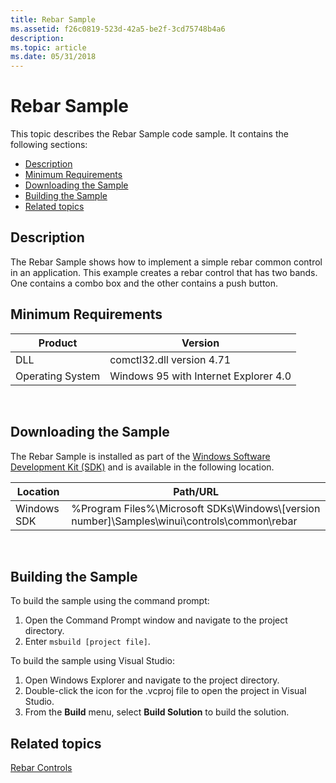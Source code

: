 ```yaml
---
title: Rebar Sample
ms.assetid: f26c0819-523d-42a5-be2f-3cd75748b4a6
description: 
ms.topic: article
ms.date: 05/31/2018
---
```


# Rebar Sample

This topic describes the Rebar Sample code sample. It contains the following sections:

-   [Description](#description)
-   [Minimum Requirements](#minimum-requirements)
-   [Downloading the Sample](#downloading-the-sample)
-   [Building the Sample](#building-the-sample)
-   [Related topics](#related-topics)

## Description

The Rebar Sample shows how to implement a simple rebar common control in an application. This example creates a rebar control that has two bands. One contains a combo box and the other contains a push button.

## Minimum Requirements



| Product          | Version                               |
|------------------|---------------------------------------|
| DLL              | comctl32.dll version 4.71             |
| Operating System | Windows 95 with Internet Explorer 4.0 |



 

## Downloading the Sample

The Rebar Sample is installed as part of the [Windows Software Development Kit (SDK)](https://go.microsoft.com/fwlink/p/?linkid=147890) and is available in the following location.



| Location    | Path/URL                                                                                              |
|-------------|-------------------------------------------------------------------------------------------------------|
| Windows SDK | %Program Files%\\Microsoft SDKs\\Windows\\\[version number\]\\Samples\\winui\\controls\\common\\rebar |



 

## Building the Sample

To build the sample using the command prompt:

1.  Open the Command Prompt window and navigate to the project directory.
2.  Enter `msbuild [project file]`.

To build the sample using Visual Studio:

1.  Open Windows Explorer and navigate to the project directory.
2.  Double-click the icon for the .vcproj file to open the project in Visual Studio.
3.  From the **Build** menu, select **Build Solution** to build the solution.

## Related topics

<dl> <dt>

[Rebar Controls](rebar-controls.md)
</dt> </dl>

 

 




